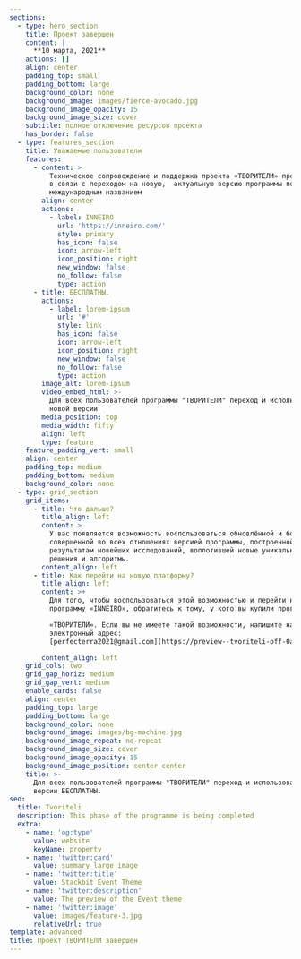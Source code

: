 ```yaml
---
sections:
  - type: hero_section
    title: Проект завершен
    content: |
      **10 марта, 2021**
    actions: []
    align: center
    padding_top: small
    padding_bottom: large
    background_color: none
    background_image: images/fierce-avocado.jpg
    background_image_opacity: 15
    background_image_size: cover
    subtitle: полное отключение ресурсов проекта
    has_border: false
  - type: features_section
    title: Уважаемые пользователи
    features:
      - content: >
          Техническое сопровождение и поддержка проекта «ТВОРИТЕЛИ» прекращается
          в связи с переходом на новую,  актуальную версию программы под
          международным названием
        align: center
        actions:
          - label: INNEIRO
            url: 'https://inneiro.com/'
            style: primary
            has_icon: false
            icon: arrow-left
            icon_position: right
            new_window: false
            no_follow: false
            type: action
      - title: БЕСПЛАТНЫ.
        actions:
          - label: lorem-ipsum
            url: '#'
            style: link
            has_icon: false
            icon: arrow-left
            icon_position: right
            new_window: false
            no_follow: false
            type: action
        image_alt: lorem-ipsum
        video_embed_html: >-
          Для всех пользователей программы "ТВОРИТЕЛИ" переход и использование
          новой версии
        media_position: top
        media_width: fifty
        align: left
        type: feature
    feature_padding_vert: small
    align: center
    padding_top: medium
    padding_bottom: medium
    background_color: none
  - type: grid_section
    grid_items:
      - title: Что дальше?
        title_align: left
        content: >
          У вас появляется возможность воспользоваться обновлённой и более
          совершенной во всех отношениях версией программы, построенной по
          результатам новейших исследований, воплотившей новые уникальные
          решения и алгоритмы.
        content_align: left
      - title: Как перейти на новую платформу?
        title_align: left
        content: >+
          Для того, чтобы воспользоваться этой возможностью и перейти на
          программу «INNEIRO», обратитесь к тому, у кого вы купили программу

          «ТВОРИТЕЛИ». Если вы не имеете такой возможности, напишите нам на
          электронный адрес:
          [perfecterra2021@gmail.com](https://preview--tvoriteli-off-0af20.stackbit.dev/perfecterra2021@gmail.com)

        content_align: left
    grid_cols: two
    grid_gap_horiz: medium
    grid_gap_vert: medium
    enable_cards: false
    align: center
    padding_top: large
    padding_bottom: large
    background_color: none
    background_image: images/bg-machine.jpg
    background_image_repeat: no-repeat
    background_image_size: cover
    background_image_opacity: 15
    background_image_position: center center
    title: >-
      Для всех пользователей программы "ТВОРИТЕЛИ" переход и использование новой
      версии БЕСПЛАТНЫ.
seo:
  title: Tvoriteli
  description: This phase of the programme is being completed
  extra:
    - name: 'og:type'
      value: website
      keyName: property
    - name: 'twitter:card'
      value: summary_large_image
    - name: 'twitter:title'
      value: Stackbit Event Theme
    - name: 'twitter:description'
      value: The preview of the Event theme
    - name: 'twitter:image'
      value: images/feature-3.jpg
      relativeUrl: true
template: advanced
title: Проект ТВОРИТЕЛИ завершен
---
```

